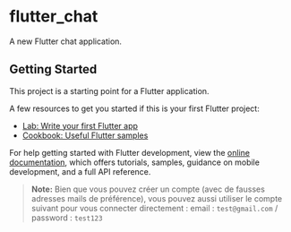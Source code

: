 # flutter_chat

A new Flutter chat application.

## Getting Started

This project is a starting point for a Flutter application.

A few resources to get you started if this is your first Flutter project:

- [Lab: Write your first Flutter app](https://docs.flutter.dev/get-started/codelab)
- [Cookbook: Useful Flutter samples](https://docs.flutter.dev/cookbook)

For help getting started with Flutter development, view the
[online documentation](https://docs.flutter.dev/), which offers tutorials,
samples, guidance on mobile development, and a full API reference.

> **Note:** Bien que vous pouvez créer un compte (avec de fausses adresses mails de préférence), vous pouvez aussi utiliser le compte suivant pour vous connecter directement : 
> email : `test@gmail.com` / password : `test123`

